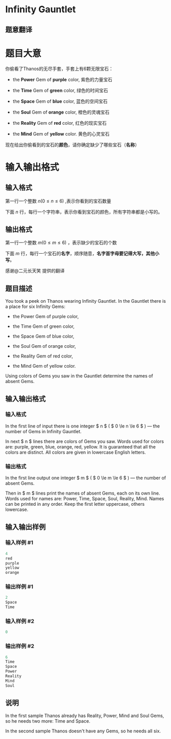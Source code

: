 # Infinity Gauntlet

## 题意翻译

# 题目大意

你偷看了Thanos的无尽手套，手套上有6颗无限宝石：

- the **Power** Gem of **purple** color, 紫色的力量宝石

- the **Time** Gem of **green** color, 绿色的时间宝石

- the **Space** Gem of **blue** color, 蓝色的空间宝石

- the **Soul** Gem of **orange** color, 橙色的灵魂宝石

- the **Reality** Gem of **red** color, 红色的现实宝石

- the **Mind** Gem of **yellow** color. 黄色的心灵宝石

现在给出你偷看到的宝石的**颜色**，请你确定缺少了哪些宝石（**名称**）

# 输入输出格式

## 输入格式

第一行一个整数 $n(0≤n≤6)$ ,表示你看到的宝石数量

下面 $n$ 行，每行一个字符串，表示你看到宝石的颜色，所有字符串都是小写的。

## 输出格式

第一行一个整数 $m(0≤m≤6)$ ，表示缺少的宝石的个数

下面 $m$ 行，每行一个宝石的**名字**，顺序随意，**名字首字母要记得大写，其他小写**。

感谢@二元长天笑 提供的翻译

## 题目描述

You took a peek on Thanos wearing Infinity Gauntlet. In the Gauntlet there is a place for six Infinity Gems:

- the Power Gem of purple color,

- the Time Gem of green color,

- the Space Gem of blue color,

- the Soul Gem of orange color,

- the Reality Gem of red color,

- the Mind Gem of yellow color.

Using colors of Gems you saw in the Gauntlet determine the names of absent Gems.

## 输入输出格式

### 输入格式

In the first line of input there is one integer $ n $ ( $ 0 \le n \le 6 $ ) — the number of Gems in Infinity Gauntlet.

In next $ n $ lines there are colors of Gems you saw. Words used for colors are: purple, green, blue, orange, red, yellow. It is guaranteed that all the colors are distinct. All colors are given in lowercase English letters.

### 输出格式

In the first line output one integer $ m $ ( $ 0 \le m \le 6 $ ) — the number of absent Gems.

Then in $ m $ lines print the names of absent Gems, each on its own line. Words used for names are: Power, Time, Space, Soul, Reality, Mind. Names can be printed in any order. Keep the first letter uppercase, others lowercase.

## 输入输出样例

### 输入样例 #1

```cpp
4
red
purple
yellow
orange

```
### 输出样例 #1

```cpp
2
Space
Time

```
### 输入样例 #2

```cpp
0

```
### 输出样例 #2

```cpp
6
Time
Space
Power
Reality
Mind
Soul

```
## 说明

In the first sample Thanos already has Reality, Power, Mind and Soul Gems, so he needs two more: Time and Space.

In the second sample Thanos doesn't have any Gems, so he needs all six.

